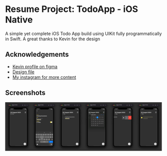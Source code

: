 
# Resume Project: TodoApp - iOS Native

A simple yet complete iOS Todo App build using UIKit fully programmatically in Swift.
A great thanks to Kevin for the design


## Acknowledgements
 - [Kevin profile on figma](https://www.figma.com/@kevinlnt)
 - [Design file](https://www.figma.com/community/file/1060984377697295929)
 - [My instagram for more content](https://www.instagram.com/majid_codes/)


## Screenshots

![App Screenshot](https://github.com/majidsgit/majidsgit/raw/main/Projects/Todo/ScreenShots/TodoApp-ScreenShot.png)


